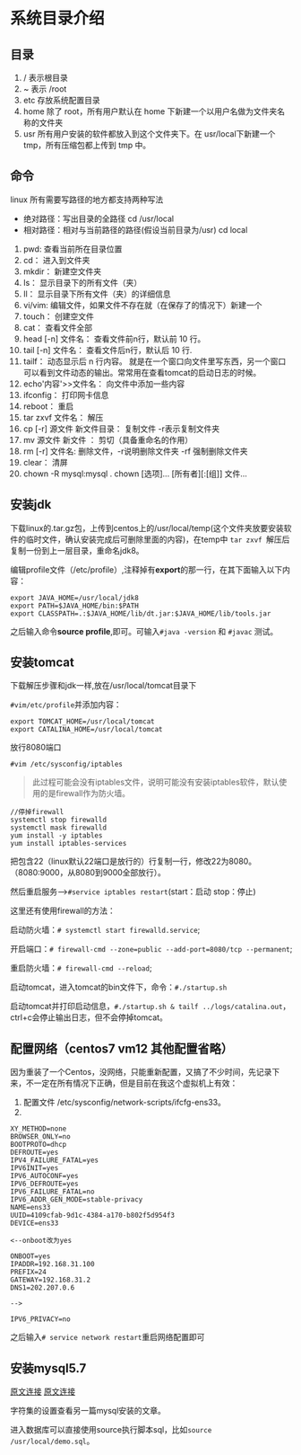 # 系统目录介绍

## 目录

1. / 表示根目录
2. ~ 表示 /root
3. etc 存放系统配置目录
4. home 除了 root，所有用户默认在 home 下新建一个以用户名做为文件夹名称的文件夹
5. usr 所有用户安装的软件都放入到这个文件夹下。在 usr/local下新建一个 tmp，所有压缩包都上传到 tmp 中。

## 命令

linux 所有需要写路径的地方都支持两种写法

- 绝对路径：写出目录的全路径 cd  /usr/local
- 相对路径：相对与当前路径的路径(假设当前目录为/usr) cd local 

1. pwd: 查看当前所在目录位置
2. cd： 进入到文件夹
3. mkdir： 新建空文件夹
4. ls： 显示目录下的所有文件（夹）
5. ll： 显示目录下所有文件（夹）的详细信息
6. vi/vim: 编辑文件，如果文件不存在就（在保存了的情况下）新建一个
7. touch： 创建空文件
8. cat： 查看文件全部
9. head [-n] 文件名： 查看文件前n行，默认前 10 行。
10. tail [-n] 文件名： 查看文件后n行，默认后 10 行.
11. tailf： 动态显示后 n 行内容。 就是在一个窗口向文件里写东西，另一个窗口可以看到文件动态的输出。常常用在查看tomcat的启动日志的时候。
12. echo'内容'>>文件名： 向文件中添加一些内容
13. ifconfig： 打印网卡信息
14. reboot： 重启
15. tar zxvf 文件名： 解压
16. cp [-r] 源文件 新文件目录： 复制文件 -r表示复制文件夹
17. mv 源文件 新文件 ： 剪切（具备重命名的作用）
18. rm [-r] 文件名: 删除文件，-r说明删除文件夹 -rf 强制删除文件夹
19. clear： 清屏
20. chown -R mysql:mysql .
    chown [选项]... [所有者][:[组]] 文件...

## 安装jdk

下载linux的.tar.gz包，上传到centos上的/usr/local/temp(这个文件夹放要安装软件的临时文件，确认安装完成后可删除里面的内容)，在temp中 ```tar zxvf ```解压后复制一份到上一层目录，重命名jdk8。

编辑profile文件（/etc/profile）,注释掉有**export**的那一行，在其下面输入以下内容：

```
export JAVA_HOME=/usr/local/jdk8
export PATH=$JAVA_HOME/bin:$PATH
export CLASSPATH=.:$JAVA_HOME/lib/dt.jar:$JAVA_HOME/lib/tools.jar
```

之后输入命令**source profile**,即可。可输入```#java -version``` 和 ```#javac``` 测试。

## 安装tomcat

下载解压步骤和jdk一样,放在/usr/local/tomcat目录下

```#vim/etc/profile```并添加内容：

```
export TOMCAT_HOME=/usr/local/tomcat
export CATALINA_HOME=/usr/local/tomcat
```

放行8080端口

```#vim /etc/sysconfig/iptables```

> 此过程可能会没有iptables文件，说明可能没有安装iptables软件，默认使用的是firewall作为防火墙。
```
//停掉firewall
systemctl stop firewalld 
systemctl mask firewalld
yum install -y iptables 
yum install iptables-services
```

把包含22（linux默认22端口是放行的）行复制一行，修改22为8080。（8080:9000，从8080到9000全部放行）。

然后重启服务-->```#service iptables restart```(start：启动 stop：停止)

这里还有使用firewall的方法：

启动防火墙：```# systemctl start firewalld.service```;

开启端口：```# firewall-cmd --zone=public --add-port=8080/tcp --permanent```;

重启防火墙：```# firewall-cmd --reload```;

启动tomcat，进入tomcat的bin文件下，命令：```#./startup.sh``` 

启动tomcat并打印启动信息，```#./startup.sh & tailf ../logs/catalina.out```，ctrl+c会停止输出日志，但不会停掉tomcat。


## 配置网络（centos7 vm12 其他配置省略）

因为重装了一个Centos，没网络，只能重新配置，又搞了不少时间，先记录下来，不一定在所有情况下正确，但是目前在我这个虚拟机上有效：

1. 配置文件 /etc/sysconfig/network-scripts/ifcfg-ens33。
2. 
```
XY_METHOD=none
BROWSER_ONLY=no
BOOTPROTO=dhcp
DEFROUTE=yes
IPV4_FAILURE_FATAL=yes
IPV6INIT=yes
IPV6_AUTOCONF=yes
IPV6_DEFROUTE=yes
IPV6_FAILURE_FATAL=no
IPV6_ADDR_GEN_MODE=stable-privacy
NAME=ens33
UUID=4109cfab-9d1c-4384-a170-b802f5d954f3
DEVICE=ens33

<--onboot改为yes

ONBOOT=yes
IPADDR=192.168.31.100
PREFIX=24
GATEWAY=192.168.31.2
DNS1=202.207.0.6

-->

IPV6_PRIVACY=no
```
之后输入```# service network restart```重启网络配置即可

## 安装mysql5.7

[原文连接](https://blog.csdn.net/bao19901210/article/details/51917641)
[原文连接](https://blog.csdn.net/Nicolas12/article/details/81813682)


字符集的设置查看另一篇mysql安装的文章。

进入数据库可以直接使用source执行脚本sql，比如```source /usr/local/demo.sql```。
